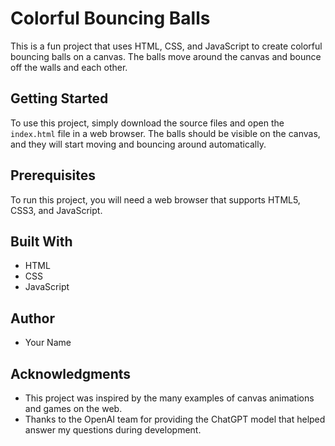 # Colorful Bouncing Balls

This is a fun project that uses HTML, CSS, and JavaScript to create colorful bouncing balls on a canvas. The balls move around the canvas and bounce off the walls and each other.

## Getting Started

To use this project, simply download the source files and open the `index.html` file in a web browser. The balls should be visible on the canvas, and they will start moving and bouncing around automatically.

## Prerequisites

To run this project, you will need a web browser that supports HTML5, CSS3, and JavaScript.

## Built With

* HTML
* CSS
* JavaScript

## Author

* Your Name

## Acknowledgments

* This project was inspired by the many examples of canvas animations and games on the web.
* Thanks to the OpenAI team for providing the ChatGPT model that helped answer my questions during development.

